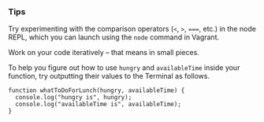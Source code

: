 ### Tips

Try experimenting with the comparison operators (`<`, `>`, `===`, etc.) in the node REPL, which you can launch using the `node` command in Vagrant.

Work on your code iteratively – that means in small pieces. 

To help you figure out how to use `hungry` and `availableTime` inside your function, try outputting their values to the Terminal as follows.

```javacsript
function whatToDoForLunch(hungry, availableTime) {
  console.log("hungry is", hungry);
  console.log("availableTime is", availableTime);
}
```

